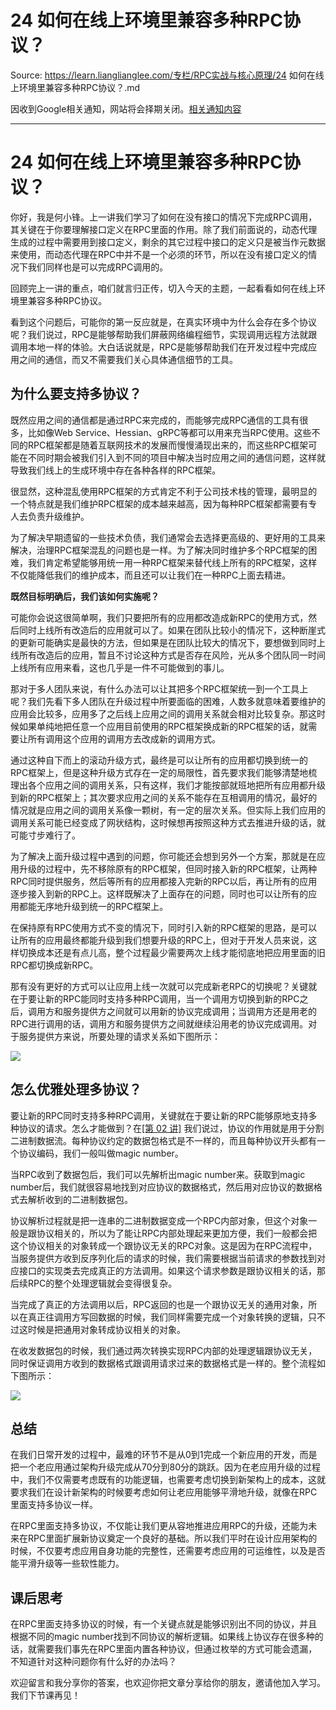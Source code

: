 # 24 如何在线上环境里兼容多种RPC协议？ 

Source: https://learn.lianglianglee.com/专栏/RPC实战与核心原理/24 如何在线上环境里兼容多种RPC协议？.md

因收到Google相关通知，网站将会择期关闭。[相关通知内容](https://lumendatabase.org/notices/44265620)

---

# 24 如何在线上环境里兼容多种RPC协议？

你好，我是何小锋。上一讲我们学习了如何在没有接口的情况下完成RPC调用，其关键在于你要理解接口定义在RPC里面的作用。除了我们前面说的，动态代理生成的过程中需要用到接口定义，剩余的其它过程中接口的定义只是被当作元数据来使用，而动态代理在RPC中并不是一个必须的环节，所以在没有接口定义的情况下我们同样也是可以完成RPC调用的。

回顾完上一讲的重点，咱们就言归正传，切入今天的主题，一起看看如何在线上环境里兼容多种RPC协议。

看到这个问题后，可能你的第一反应就是，在真实环境中为什么会存在多个协议呢？我们说过，RPC是能够帮助我们屏蔽网络编程细节，实现调用远程方法就跟调用本地一样的体验。大白话说就是，RPC是能够帮助我们在开发过程中完成应用之间的通信，而又不需要我们关心具体通信细节的工具。

## 为什么要支持多协议？

既然应用之间的通信都是通过RPC来完成的，而能够完成RPC通信的工具有很多，比如像Web Service、Hessian、gRPC等都可以用来充当RPC使用。这些不同的RPC框架都是随着互联网技术的发展而慢慢涌现出来的，而这些RPC框架可能在不同时期会被我们引入到不同的项目中解决当时应用之间的通信问题，这样就导致我们线上的生成环境中存在各种各样的RPC框架。

很显然，这种混乱使用RPC框架的方式肯定不利于公司技术栈的管理，最明显的一个特点就是我们维护RPC框架的成本越来越高，因为每种RPC框架都需要有专人去负责升级维护。

为了解决早期遗留的一些技术负债，我们通常会去选择更高级的、更好用的工具来解决，治理RPC框架混乱的问题也是一样。为了解决同时维护多个RPC框架的困难，我们肯定希望能够用统一用一种RPC框架来替代线上所有的RPC框架，这样不仅能降低我们的维护成本，而且还可以让我们在一种RPC上面去精进。

**既然目标明确后，我们该如何实施呢？**

可能你会说这很简单啊，我们只要把所有的应用都改造成新RPC的使用方式，然后同时上线所有改造后的应用就可以了。如果在团队比较小的情况下，这种断崖式的更新可能确实是最快的方法，但如果是在团队比较大的情况下，要想做到同时上线所有改造后的应用，暂且不讨论这种方式是否存在风险，光从多个团队同一时间上线所有应用来看，这也几乎是一件不可能做到的事儿。

那对于多人团队来说，有什么办法可以让其把多个RPC框架统一到一个工具上呢？我们先看下多人团队在升级过程中所要面临的困难，人数多就意味着要维护的应用会比较多，应用多了之后线上应用之间的调用关系就会相对比较复杂。那这时候如果单纯地把任意一个应用目前使用的RPC框架换成新的RPC框架的话，就需要让所有调用这个应用的调用方去改成新的调用方式。

通过这种自下而上的滚动升级方式，最终是可以让所有的应用都切换到统一的RPC框架上，但是这种升级方式存在一定的局限性，首先要求我们能够清楚地梳理出各个应用之间的调用关系，只有这样，我们才能按部就班地把所有应用都升级到新的RPC框架上；其次要求应用之间的关系不能存在互相调用的情况，最好的情况就是应用之间的调用关系像一颗树，有一定的层次关系。但实际上我们应用的调用关系可能已经变成了网状结构，这时候想再按照这种方式去推进升级的话，就可能寸步难行了。

为了解决上面升级过程中遇到的问题，你可能还会想到另外一个方案，那就是在应用升级的过程中，先不移除原有的RPC框架，但同时接入新的RPC框架，让两种RPC同时提供服务，然后等所有的应用都接入完新的RPC以后，再让所有的应用逐步接入到新的RPC上。这样既解决了上面存在的问题，同时也可以让所有的应用都能无序地升级到统一的RPC框架上。

在保持原有RPC使用方式不变的情况下，同时引入新的RPC框架的思路，是可以让所有的应用最终都能升级到我们想要升级的RPC上，但对于开发人员来说，这样切换成本还是有点儿高，整个过程最少需要两次上线才能彻底地把应用里面的旧RPC都切换成新RPC。

那有没有更好的方式可以让应用上线一次就可以完成新老RPC的切换呢？关键就在于要让新的RPC能同时支持多种RPC调用，当一个调用方切换到新的RPC之后，调用方和服务提供方之间就可以用新的协议完成调用；当调用方还是用老的RPC进行调用的话，调用方和服务提供方之间就继续沿用老的协议完成调用。对于服务提供方来说，所要处理的请求关系如下图所示：

![](assets/69b50144292445d99cd1319acc6add1b.jpg)

## 怎么优雅处理多协议？

要让新的RPC同时支持多种RPC调用，关键就在于要让新的RPC能够原地支持多种协议的请求。怎么才能做到？在[[第 02 讲]](https://time.geekbang.org/column/article/199651) 我们说过，协议的作用就是用于分割二进制数据流。每种协议约定的数据包格式是不一样的，而且每种协议开头都有一个协议编码，我们一般叫做magic number。

当RPC收到了数据包后，我们可以先解析出magic number来。获取到magic number后，我们就很容易地找到对应协议的数据格式，然后用对应协议的数据格式去解析收到的二进制数据包。

协议解析过程就是把一连串的二进制数据变成一个RPC内部对象，但这个对象一般是跟协议相关的，所以为了能让RPC内部处理起来更加方便，我们一般都会把这个协议相关的对象转成一个跟协议无关的RPC对象。这是因为在RPC流程中，当服务提供方收到反序列化后的请求的时候，我们需要根据当前请求的参数找到对应接口的实现类去完成真正的方法调用。如果这个请求参数是跟协议相关的话，那后续RPC的整个处理逻辑就会变得很复杂。

当完成了真正的方法调用以后，RPC返回的也是一个跟协议无关的通用对象，所以在真正往调用方写回数据的时候，我们同样需要完成一个对象转换的逻辑，只不过这时候是把通用对象转成协议相关的对象。

在收发数据包的时候，我们通过两次转换实现RPC内部的处理逻辑跟协议无关，同时保证调用方收到的数据格式跟调用请求过来的数据格式是一样的。整个流程如下图所示：

![](assets/b1a85767e0e44704a5cba57834b2fd97.jpg)

## 总结

在我们日常开发的过程中，最难的环节不是从0到1完成一个新应用的开发，而是把一个老应用通过架构升级完成从70分到80分的跳跃。因为在老应用升级的过程中，我们不仅需要考虑既有的功能逻辑，也需要考虑切换到新架构上的成本，这就要求我们在设计新架构的时候要考虑如何让老应用能够平滑地升级，就像在RPC里面支持多协议一样。

在RPC里面支持多协议，不仅能让我们更从容地推进应用RPC的升级，还能为未来在RPC里面扩展新协议奠定一个良好的基础。所以我们平时在设计应用架构的时候，不仅要考虑应用自身功能的完整性，还需要考虑应用的可运维性，以及是否能平滑升级等一些软性能力。

## 课后思考

在RPC里面支持多协议的时候，有一个关键点就是能够识别出不同的协议，并且根据不同的magic number找到不同协议的解析逻辑。如果线上协议存在很多种的话，就需要我们事先在RPC里面内置各种协议，但通过枚举的方式可能会遗漏，不知道针对这种问题你有什么好的办法吗？

欢迎留言和我分享你的答案，也欢迎你把文章分享给你的朋友，邀请他加入学习。我们下节课再见！